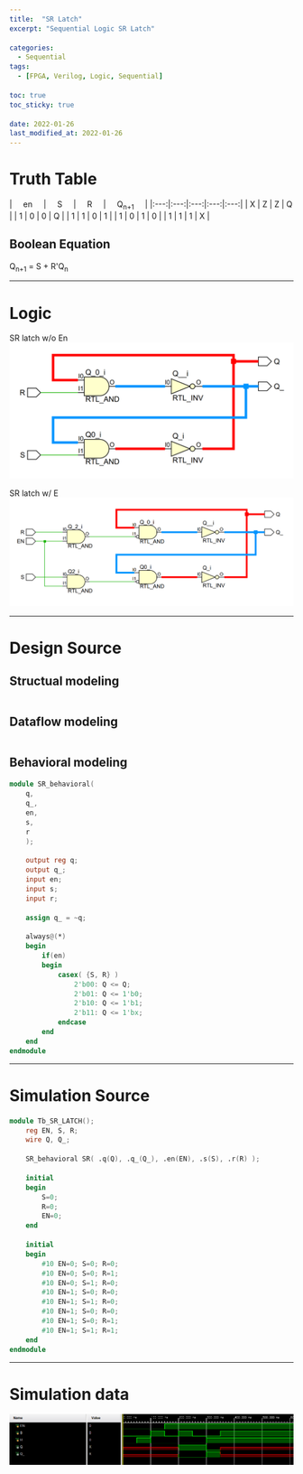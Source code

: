 ```yaml
---
title:  "SR Latch"
excerpt: "Sequential Logic SR Latch"

categories:
  - Sequential
tags:
  - [FPGA, Verilog, Logic, Sequential]

toc: true
toc_sticky: true
 
date: 2022-01-26
last_modified_at: 2022-01-26
---
```


# Truth Table

| &nbsp; &nbsp; en &nbsp; &nbsp; | &nbsp; &nbsp; S &nbsp; &nbsp; | &nbsp; &nbsp; R &nbsp; &nbsp; | &nbsp; &nbsp; Q<sub>n+1</sub> &nbsp; &nbsp; |
|:---:|:---:|:---:|:---:|:---:|
|  X  |  Z  |  Z  |  Q  |
|  1  |  0  |  0  |  Q  |
|  1  |  1  |  0  |  1  |
|  1  |  0  |  1  |  0  |
|  1  |  1  |  1  |  X  |

## Boolean Equation

Q<sub>n+1</sub> = S + R'Q<sub>n</sub>

---

# Logic
SR latch w/o En
![SR1](/images/2022-01-26-SR_LATCH/logic2.png)

SR latch w/ E
![SR2](/images/2022-01-26-SR_LATCH/logic.png)

---

# Design Source

## Structual modeling

```verilog

```

## Dataflow modeling

```verilog

```

## Behavioral modeling

```verilog
module SR_behavioral(
	q,
	q_,
	en,
	s,
	r
	);

	output reg q;
	output q_;
	input en;
	input s;
	input r;

	assign q_ = ~q;

	always@(*)
	begin
		if(en)
		begin
			casex( {S, R} )
				2'b00: Q <= Q;
				2'b01: Q <= 1'b0;
				2'b10: Q <= 1'b1;
				2'b11: Q <= 1'bx;			
			endcase
		end
	end
endmodule
```
---

# Simulation Source

```verilog
module Tb_SR_LATCH();
	reg EN, S, R;
	wire Q, Q_;

	SR_behavioral SR( .q(Q), .q_(Q_), .en(EN), .s(S), .r(R) );
    
	initial
	begin
		S=0;
		R=0;
		EN=0;
	end

	initial
	begin
		#10 EN=0; S=0; R=0; 
		#10 EN=0; S=0; R=1;
		#10 EN=0; S=1; R=0;
		#10 EN=1; S=0; R=0;
		#10 EN=1; S=1; R=0;
		#10 EN=1; S=0; R=0;
		#10 EN=1; S=0; R=1;
		#10 EN=1; S=1; R=1; 
	end
endmodule
```
---

# Simulation data

![Tb_SR](/images/2022-01-26-SR_LATCH/tb.png)
